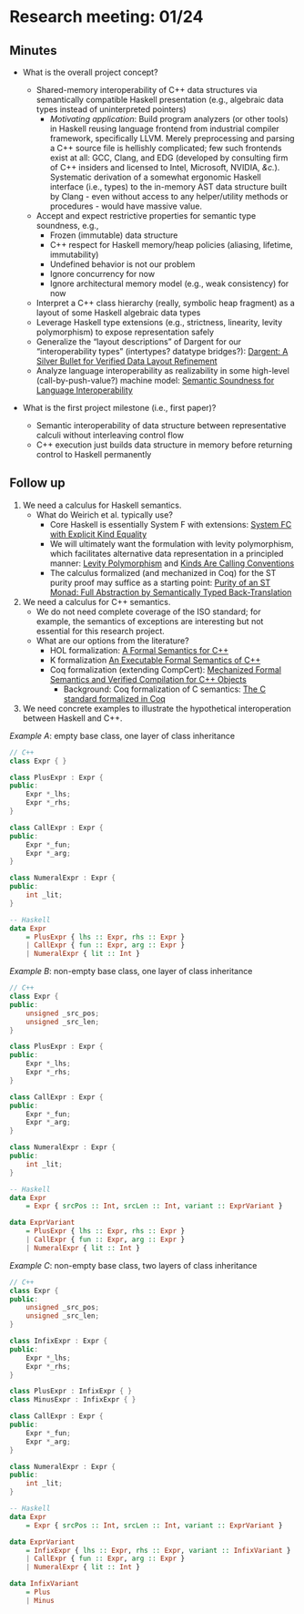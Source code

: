 # Research meeting: 01/24

## Minutes
* What is the overall project concept?
    + Shared-memory interoperability of C++ data structures via semantically compatible Haskell presentation (e.g., algebraic data types instead of uninterpreted pointers)
        - _Motivating application_: Build program analyzers (or other tools) in Haskell reusing language frontend from industrial compiler framework, specifically LLVM. Merely preprocessing and parsing a C++ source file is hellishly complicated; few such frontends exist at all: GCC, Clang, and EDG (developed by consulting firm of C++ insiders and licensed to Intel, Microsoft, NVIDIA, _&c._). Systematic derivation of a somewhat ergonomic Haskell interface (i.e., types) to the in-memory AST data structure built by Clang - even without access to any helper/utility methods or procedures - would have massive value.
    + Accept and expect restrictive properties for semantic type soundness, e.g.,
        - Frozen (immutable) data structure
        - C++ respect for Haskell memory/heap policies (aliasing, lifetime, immutability)
        - Undefined behavior is not our problem
        - Ignore concurrency for now
        - Ignore architectural memory model (e.g., weak consistency) for now
    + Interpret a C++ class hierarchy (really, symbolic heap fragment) as a layout of some Haskell algebraic data types
    + Leverage Haskell type extensions (e.g., strictness, linearity, levity polymorphism) to expose representation safely
    + Generalize the “layout descriptions” of Dargent for our “interoperability types” (intertypes? datatype bridges?): [Dargent: A Silver Bullet for Verified Data Layout Refinement](refs/layout.dargent.pdf)
    + Analyze language interoperability as realizability in some high-level (call-by-push-value?) machine model: [Semantic Soundness for Language Interoperability](refs/interop.sound.pdf)

* What is the first project milestone (i.e., first paper)?
    + Semantic interoperability of data structure between representative calculi without interleaving control flow
    + C++ execution just builds data structure in memory before returning control to Haskell permanently

## Follow up
1.	We need a calculus for Haskell semantics.
    * What do Weirich et al. typically use?
        + Core Haskell is essentially System F with extensions: [System FC with Explicit Kind Equality](refs/haskell.core.dep.pdf)
        + We will ultimately want the formulation with levity polymorphism, which facilitates alternative data representation in a principled manner: [Levity Polymorphism](refs/haskell.levity.pdf) and [Kinds Are Calling Conventions](refs/haskell.kindcc.pdf)
        + The calculus formalized (and mechanized in Coq) for the ST purity proof may suffice as a starting point: [Purity of an ST Monad: Full Abstraction by Semantically Typed Back-Translation](refs/haskell.fullabs.pdf)
2.	We need a calculus for C++ semantics.
    * We do not need complete coverage of the ISO standard; for example, the semantics of exceptions are interesting but not essential for this research project.
    * What are our options from the literature?
        + HOL formalization: [A Formal Semantics for C++](refs/cpp.hol.pdf)
        + K formalization [An Executable Formal Semantics of C++](refs/cpp.k.pdf)
        + Coq formalization (extending CompCert): [Mechanized Formal Semantics and Verified Compilation for C++ Objects](refs/cpp.coq.pdf)
            - Background: Coq formalization of C semantics: [The C standard formalized in Coq](refs/stdc.pdf])
3.	We need concrete examples to illustrate the hypothetical interoperation between Haskell and C++.

_Example A_: empty base class, one layer of class inheritance
```cpp
// C++
class Expr { }

class PlusExpr : Expr {
public:
    Expr *_lhs;
    Expr *_rhs;
}

class CallExpr : Expr {
public:
    Expr *_fun;
    Expr *_arg;
}

class NumeralExpr : Expr {
public:
    int _lit;
}
```

```haskell
-- Haskell
data Expr
    = PlusExpr { lhs :: Expr, rhs :: Expr }
    | CallExpr { fun :: Expr, arg :: Expr }
    | NumeralExpr { lit :: Int }
```

_Example B_: non-empty base class, one layer of class inheritance
```cpp
// C++
class Expr {
public:
    unsigned _src_pos;
    unsigned _src_len;
}

class PlusExpr : Expr {
public:
    Expr *_lhs;
    Expr *_rhs;
}

class CallExpr : Expr {
public:
    Expr *_fun;
    Expr *_arg;
}

class NumeralExpr : Expr {
public:
    int _lit;
}
```

```haskell
-- Haskell
data Expr
    = Expr { srcPos :: Int, srcLen :: Int, variant :: ExprVariant }

data ExprVariant
    = PlusExpr { lhs :: Expr, rhs :: Expr }
    | CallExpr { fun :: Expr, arg :: Expr }
    | NumeralExpr { lit :: Int }
```

_Example C_: non-empty base class, two layers of class inheritance
```cpp
// C++
class Expr {
public:
    unsigned _src_pos;
    unsigned _src_len;
}

class InfixExpr : Expr {
public:
    Expr *_lhs;
    Expr *_rhs;
}

class PlusExpr : InfixExpr { }
class MinusExpr : InfixExpr { }

class CallExpr : Expr {
public:
    Expr *_fun;
    Expr *_arg;
}

class NumeralExpr : Expr {
public:
    int _lit;
}
```

```haskell
-- Haskell
data Expr
    = Expr { srcPos :: Int, srcLen :: Int, variant :: ExprVariant }

data ExprVariant
    = InfixExpr { lhs :: Expr, rhs :: Expr, variant :: InfixVariant }
    | CallExpr { fun :: Expr, arg :: Expr }
    | NumeralExpr { lit :: Int }

data InfixVariant
    = Plus
    | Minus
```
